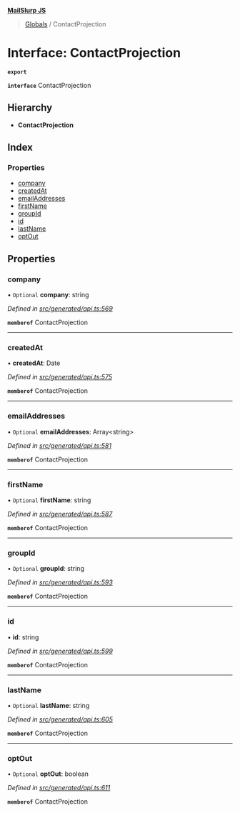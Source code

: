**[MailSlurp JS](../README.md)**

> [Globals](../README.md) / ContactProjection

# Interface: ContactProjection

**`export`** 

**`interface`** ContactProjection

## Hierarchy

* **ContactProjection**

## Index

### Properties

* [company](contactprojection.md#company)
* [createdAt](contactprojection.md#createdat)
* [emailAddresses](contactprojection.md#emailaddresses)
* [firstName](contactprojection.md#firstname)
* [groupId](contactprojection.md#groupid)
* [id](contactprojection.md#id)
* [lastName](contactprojection.md#lastname)
* [optOut](contactprojection.md#optout)

## Properties

### company

• `Optional` **company**: string

*Defined in [src/generated/api.ts:569](https://github.com/mailslurp/mailslurp-client/blob/67ec74c/src/generated/api.ts#L569)*

**`memberof`** ContactProjection

___

### createdAt

•  **createdAt**: Date

*Defined in [src/generated/api.ts:575](https://github.com/mailslurp/mailslurp-client/blob/67ec74c/src/generated/api.ts#L575)*

**`memberof`** ContactProjection

___

### emailAddresses

• `Optional` **emailAddresses**: Array\<string>

*Defined in [src/generated/api.ts:581](https://github.com/mailslurp/mailslurp-client/blob/67ec74c/src/generated/api.ts#L581)*

**`memberof`** ContactProjection

___

### firstName

• `Optional` **firstName**: string

*Defined in [src/generated/api.ts:587](https://github.com/mailslurp/mailslurp-client/blob/67ec74c/src/generated/api.ts#L587)*

**`memberof`** ContactProjection

___

### groupId

• `Optional` **groupId**: string

*Defined in [src/generated/api.ts:593](https://github.com/mailslurp/mailslurp-client/blob/67ec74c/src/generated/api.ts#L593)*

**`memberof`** ContactProjection

___

### id

•  **id**: string

*Defined in [src/generated/api.ts:599](https://github.com/mailslurp/mailslurp-client/blob/67ec74c/src/generated/api.ts#L599)*

**`memberof`** ContactProjection

___

### lastName

• `Optional` **lastName**: string

*Defined in [src/generated/api.ts:605](https://github.com/mailslurp/mailslurp-client/blob/67ec74c/src/generated/api.ts#L605)*

**`memberof`** ContactProjection

___

### optOut

• `Optional` **optOut**: boolean

*Defined in [src/generated/api.ts:611](https://github.com/mailslurp/mailslurp-client/blob/67ec74c/src/generated/api.ts#L611)*

**`memberof`** ContactProjection
